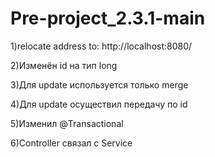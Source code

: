 # Pre-project_2.3.1-main
1)relocate address to: http://localhost:8080/

2)Изменён id на тип long

3)Для update используется только merge

4)Для update осуществил передачу по id

5)Изменил @Transactional

6)Controller связал с Service
